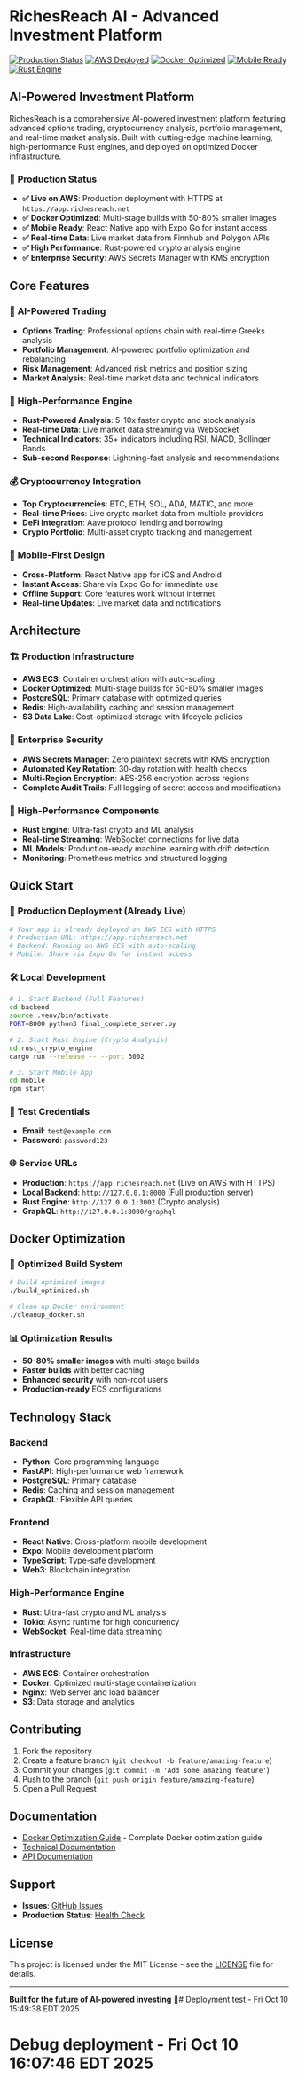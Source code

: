 # RichesReach AI - Advanced Investment Platform

[![Production Status](https://img.shields.io/badge/Status-Live%20on%20AWS-green.svg)](https://github.com/marion205/RichesReach)
[![AWS Deployed](https://img.shields.io/badge/AWS-ECS%20Deployed-blue.svg)](https://aws.amazon.com)
[![Docker Optimized](https://img.shields.io/badge/Docker-Optimized%20Multi--stage-brightgreen.svg)](https://github.com/marion205/RichesReach)
[![Mobile Ready](https://img.shields.io/badge/Mobile-Expo%20Ready-orange.svg)](https://expo.dev)
[![Rust Engine](https://img.shields.io/badge/Rust-High%20Performance-red.svg)](https://rust-lang.org)

## AI-Powered Investment Platform

RichesReach is a comprehensive AI-powered investment platform featuring advanced options trading, cryptocurrency analysis, portfolio management, and real-time market analysis. Built with cutting-edge machine learning, high-performance Rust engines, and deployed on optimized Docker infrastructure.

### 🚀 **Production Status**
- **✅ Live on AWS**: Production deployment with HTTPS at `https://app.richesreach.net`
- **✅ Docker Optimized**: Multi-stage builds with 50-80% smaller images
- **✅ Mobile Ready**: React Native app with Expo Go for instant access
- **✅ Real-time Data**: Live market data from Finnhub and Polygon APIs
- **✅ High Performance**: Rust-powered crypto analysis engine
- **✅ Enterprise Security**: AWS Secrets Manager with KMS encryption

## Core Features

### 🧠 **AI-Powered Trading**
- **Options Trading**: Professional options chain with real-time Greeks analysis
- **Portfolio Management**: AI-powered portfolio optimization and rebalancing
- **Risk Management**: Advanced risk metrics and position sizing
- **Market Analysis**: Real-time market data and technical indicators

### 🚀 **High-Performance Engine**
- **Rust-Powered Analysis**: 5-10x faster crypto and stock analysis
- **Real-time Data**: Live market data streaming via WebSocket
- **Technical Indicators**: 35+ indicators including RSI, MACD, Bollinger Bands
- **Sub-second Response**: Lightning-fast analysis and recommendations

### 💰 **Cryptocurrency Integration**
- **Top Cryptocurrencies**: BTC, ETH, SOL, ADA, MATIC, and more
- **Real-time Prices**: Live crypto market data from multiple providers
- **DeFi Integration**: Aave protocol lending and borrowing
- **Crypto Portfolio**: Multi-asset crypto tracking and management

### 📱 **Mobile-First Design**
- **Cross-Platform**: React Native app for iOS and Android
- **Instant Access**: Share via Expo Go for immediate use
- **Offline Support**: Core features work without internet
- **Real-time Updates**: Live market data and notifications

## Architecture

### 🏗️ **Production Infrastructure**
- **AWS ECS**: Container orchestration with auto-scaling
- **Docker Optimized**: Multi-stage builds for 50-80% smaller images
- **PostgreSQL**: Primary database with optimized queries
- **Redis**: High-availability caching and session management
- **S3 Data Lake**: Cost-optimized storage with lifecycle policies

### 🔐 **Enterprise Security**
- **AWS Secrets Manager**: Zero plaintext secrets with KMS encryption
- **Automated Key Rotation**: 30-day rotation with health checks
- **Multi-Region Encryption**: AES-256 encryption across regions
- **Complete Audit Trails**: Full logging of secret access and modifications

### 🚀 **High-Performance Components**
- **Rust Engine**: Ultra-fast crypto and ML analysis
- **Real-time Streaming**: WebSocket connections for live data
- **ML Models**: Production-ready machine learning with drift detection
- **Monitoring**: Prometheus metrics and structured logging

## Quick Start

### 🚀 **Production Deployment (Already Live)**
```bash
# Your app is already deployed on AWS ECS with HTTPS
# Production URL: https://app.richesreach.net
# Backend: Running on AWS ECS with auto-scaling
# Mobile: Share via Expo Go for instant access
```

### 🛠️ **Local Development**
```bash
# 1. Start Backend (Full Features)
cd backend
source .venv/bin/activate
PORT=8000 python3 final_complete_server.py

# 2. Start Rust Engine (Crypto Analysis)
cd rust_crypto_engine
cargo run --release -- --port 3002

# 3. Start Mobile App
cd mobile
npm start
```

### 🔑 **Test Credentials**
- **Email**: `test@example.com`
- **Password**: `password123`

### 🌐 **Service URLs**
- **Production**: `https://app.richesreach.net` (Live on AWS with HTTPS)
- **Local Backend**: `http://127.0.0.1:8000` (Full production server)
- **Rust Engine**: `http://127.0.0.1:3002` (Crypto analysis)
- **GraphQL**: `http://127.0.0.1:8000/graphql`

## Docker Optimization

### 🐳 **Optimized Build System**
```bash
# Build optimized images
./build_optimized.sh

# Clean up Docker environment
./cleanup_docker.sh
```

### 📊 **Optimization Results**
- **50-80% smaller images** with multi-stage builds
- **Faster builds** with better caching
- **Enhanced security** with non-root users
- **Production-ready** ECS configurations

## Technology Stack

### Backend
- **Python**: Core programming language
- **FastAPI**: High-performance web framework
- **PostgreSQL**: Primary database
- **Redis**: Caching and session management
- **GraphQL**: Flexible API queries

### Frontend
- **React Native**: Cross-platform mobile development
- **Expo**: Mobile development platform
- **TypeScript**: Type-safe development
- **Web3**: Blockchain integration

### High-Performance Engine
- **Rust**: Ultra-fast crypto and ML analysis
- **Tokio**: Async runtime for high concurrency
- **WebSocket**: Real-time data streaming

### Infrastructure
- **AWS ECS**: Container orchestration
- **Docker**: Optimized multi-stage containerization
- **Nginx**: Web server and load balancer
- **S3**: Data storage and analytics

## Contributing

1. Fork the repository
2. Create a feature branch (`git checkout -b feature/amazing-feature`)
3. Commit your changes (`git commit -m 'Add some amazing feature'`)
4. Push to the branch (`git push origin feature/amazing-feature`)
5. Open a Pull Request

## Documentation

- [Docker Optimization Guide](DOCKER_OPTIMIZATION_GUIDE.md) - Complete Docker optimization guide
- [Technical Documentation](docs/technical/)
- [API Documentation](https://app.richesreach.net/docs)

## Support

- **Issues**: [GitHub Issues](https://github.com/marion205/RichesReach/issues)
- **Production Status**: [Health Check](https://app.richesreach.net/health)

## License

This project is licensed under the MIT License - see the [LICENSE](LICENSE) file for details.

---

**Built for the future of AI-powered investing** 🚀# Deployment test - Fri Oct 10 15:49:38 EDT 2025
# Debug deployment - Fri Oct 10 16:07:46 EDT 2025
